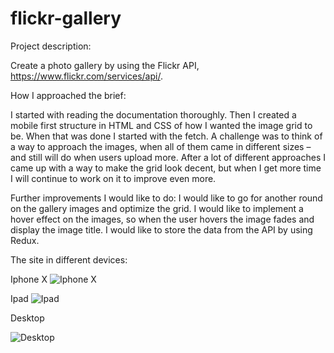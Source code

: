 # flickr-gallery

Project description:

Create a photo gallery by using the Flickr API, https://www.flickr.com/services/api/.

How I approached the brief: 

I started with reading the documentation thoroughly. Then I created a mobile first structure in HTML and CSS of how I wanted the image grid to be. When that was done I started with the fetch. A challenge was to think of a way to approach the images, when all of them came in different sizes – and still will do when users upload more. After a lot of different approaches I came up with a way to make the grid look decent, but when I get more time I will continue to work on it to improve even more.

Further improvements I would like to do:
I would like to go for another round on the gallery images and optimize the grid. I would like to implement a hover effect on the images, so when the user hovers the image fades and display the image title. I would like to store the data from the API by using Redux.

The site in different devices:

Iphone X
![Iphone X](https://user-images.githubusercontent.com/62345967/129609583-ad1c8a43-998e-4ce8-9fc2-8d78f4e0f76a.png)

Ipad
![Ipad](https://user-images.githubusercontent.com/62345967/129609615-eddd169f-9c75-47c0-94f1-fa2752fd745d.png)

Desktop

![Desktop](https://user-images.githubusercontent.com/62345967/129609633-fe4fcb89-e076-43a1-bffa-6402b8228c33.png)



